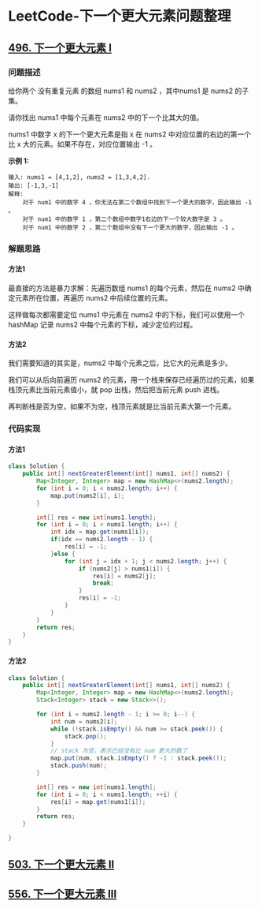 # LeetCode-下一个更大元素问题整理

## [496. 下一个更大元素 I](https://leetcode-cn.com/problems/next-greater-element-i/)

### 问题描述

给你两个 没有重复元素 的数组 nums1 和 nums2 ，其中nums1 是 nums2 的子集。

请你找出 nums1 中每个元素在 nums2 中的下一个比其大的值。

nums1 中数字 x 的下一个更大元素是指 x 在 nums2 中对应位置的右边的第一个比 x 大的元素。如果不存在，对应位置输出 -1 。

**示例 1:**

```
输入: nums1 = [4,1,2], nums2 = [1,3,4,2].
输出: [-1,3,-1]
解释:
    对于 num1 中的数字 4 ，你无法在第二个数组中找到下一个更大的数字，因此输出 -1 。
    对于 num1 中的数字 1 ，第二个数组中数字1右边的下一个较大数字是 3 。
    对于 num1 中的数字 2 ，第二个数组中没有下一个更大的数字，因此输出 -1 。
```

### 解题思路

#### 方法1

最直接的方法是暴力求解：先遍历数组 nums1 的每个元素，然后在 nums2 中确定元素所在位置，再遍历 nums2 中后续位置的元素。

这样做每次都需要定位 nums1 中元素在 nums2 中的下标，我们可以使用一个 hashMap 记录 nums2 中每个元素的下标，减少定位的过程。

#### 方法2

我们需要知道的其实是，nums2 中每个元素之后，比它大的元素是多少。

我们可以从后向前遍历 nums2 的元素，用一个栈来保存已经遍历过的元素，如果栈顶元素比当前元素值小，就 pop 出栈，然后把当前元素 push 进栈。

再判断栈是否为空，如果不为空，栈顶元素就是比当前元素大第一个元素。

### 代码实现

#### 方法1

```java
class Solution {
    public int[] nextGreaterElement(int[] nums1, int[] nums2) {
        Map<Integer, Integer> map = new HashMap<>(nums2.length);
        for (int i = 0; i < nums2.length; i++) {
            map.put(nums2[i], i);
        }

        int[] res = new int[nums1.length];
        for (int i = 0; i < nums1.length; i++) {
            int idx = map.get(nums1[i]);
            if(idx == nums2.length - 1) {
                res[i] = -1;
            }else {
                for (int j = idx + 1; j < nums2.length; j++) {
                    if (nums2[j] > nums1[i]) {
                        res[i] = nums2[j];
                        break;
                    }
                    res[i] = -1;
                }
            }
        }
        return res;
    }
}
```

#### 方法2

```java
class Solution {
    public int[] nextGreaterElement(int[] nums1, int[] nums2) {
        Map<Integer, Integer> map = new HashMap<>(nums2.length);
        Stack<Integer> stack = new Stack<>();

        for (int i = nums2.length - 1; i >= 0; i--) {
            int num = nums2[i];
            while (!stack.isEmpty() && num >= stack.peek()) {
                stack.pop();
            }
            // stack 为空，表示已经没有比 num 更大的数了
            map.put(num, stack.isEmpty() ? -1 : stack.peek());
            stack.push(num);
        }

        int[] res = new int[nums1.length];
        for (int i = 0; i < nums1.length; ++i) {
            res[i] = map.get(nums1[i]);
        }
        return res;
    }

}
```

## [503. 下一个更大元素 II](https://leetcode-cn.com/problems/next-greater-element-ii/)



## [556. 下一个更大元素 III](https://leetcode-cn.com/problems/next-greater-element-iii/)





